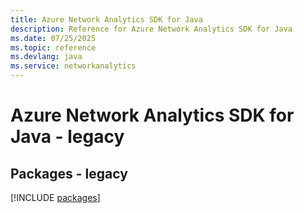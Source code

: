 ```yaml
---
title: Azure Network Analytics SDK for Java
description: Reference for Azure Network Analytics SDK for Java
ms.date: 07/25/2025
ms.topic: reference
ms.devlang: java
ms.service: networkanalytics
---
```

# Azure Network Analytics SDK for Java - legacy
## Packages - legacy
[!INCLUDE [packages](network-analytics-index.md)]